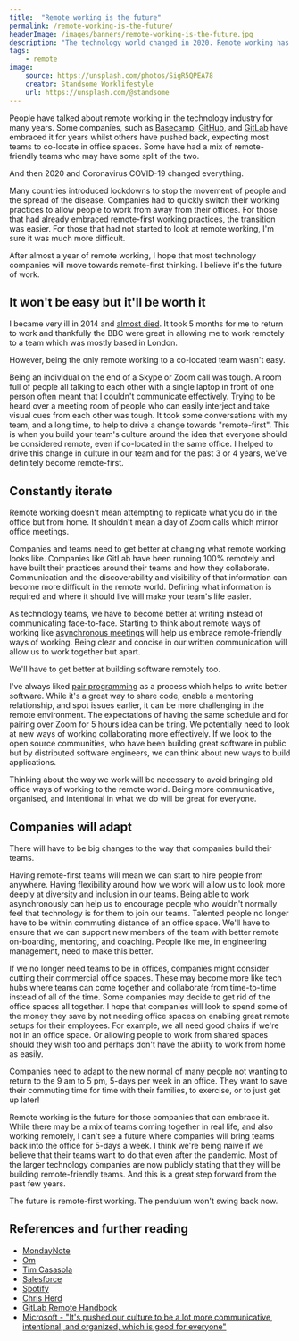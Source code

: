 ```yaml
---
title:  "Remote working is the future"
permalink: /remote-working-is-the-future/
headerImage: /images/banners/remote-working-is-the-future.jpg
description: "The technology world changed in 2020. Remote working has jumped forward faster than ever. It's time to embrace remote working as the future."
tags:
    - remote
image:
    source: https://unsplash.com/photos/SigR5QPEA78
    creator: Standsome Worklifestyle
    url: https://unsplash.com/@standsome
---
```


People have talked about remote working in the technology industry for many years. Some companies, such as [Basecamp](https://basecamp.com/), [GitHub](https://github.com/), and [GitLab](https://about.gitlab.com/) have embraced it for years whilst others have pushed back, expecting most teams to co-locate in office spaces. Some have had a mix of remote-friendly teams who may have some split of the two.

And then 2020 and Coronavirus COVID-19 changed everything.

Many countries introduced lockdowns to stop the movement of people and the spread of the disease. Companies had to quickly switch their working practices to allow people to work from away from their offices. For those that had already embraced remote-first working practices, the transition was easier. For those that had not started to look at remote working, I'm sure it was much more difficult.

After almost a  year of remote working, I hope that most technology companies will move towards remote-first thinking. I believe it's the future of work.

## It won't be easy but it'll be worth it

I became very ill in 2014 and [almost died](/how-i-almost-died/). It took 5 months for me to return to work and thankfully the BBC were great in allowing me to work remotely to a team which was mostly based in London. 

However, being the only remote working to a co-located team wasn't easy.

Being an individual on the end of a Skype or Zoom call was tough. A room full of people all talking to each other with a single laptop in front of one person often meant that I couldn't communicate effectively. Trying to be heard over a meeting room of people who can easily interject and take visual cues from each other was tough. It took some conversations with my team, and a long time, to help to drive a change towards "remote-first". This is when you build your team's culture around the idea that everyone should be considered remote, even if co-located in the same office. I helped to drive this change in culture in our team and for the past 3 or 4 years, we've definitely become remote-first.

## Constantly iterate

Remote working doesn't mean attempting to replicate what you do in the office but from home. It shouldn't mean a day of Zoom calls which mirror office meetings.

Companies and teams need to get better at changing what remote working looks like. Companies like GitLab have been running 100% remotely and have built their practices around their teams and how they collaborate. Communication and the discoverability and visibility of that information can become more difficult in the remote world. Defining what information is required and where it should live will make your team's life easier.

As technology teams, we have to become better at writing instead of communicating face-to-face. Starting to think about remote ways of working like [asynchronous meetings](https://blog.trello.com/how-to-run-an-asynchronous-meeting) will help us embrace remote-friendly ways of working. Being clear and concise in our written communication will allow us to work together but apart. 

We'll have to get better at building software remotely too. 

I've always liked [pair programming](https://en.wikipedia.org/wiki/Pair_programming) as a process which helps to write better software. While it's a great way to share code, enable a mentoring relationship, and spot issues earlier, it can be more challenging in the remote environment. The expectations of having the same schedule and for pairing over Zoom for 5 hours idea can be tiring. We potentially need to look at new ways of working collaborating more effectively. If we look to the open source communities, who have been building great software in public but by distributed software engineers, we can think about new ways to build applications.

Thinking about the way we work will be necessary to avoid bringing old office ways of working to the remote world. Being more communicative, organised, and intentional in what we do will be great for everyone.

## Companies will adapt

There will have to be big changes to the way that companies build their teams.

Having remote-first teams will mean we can start to hire people from anywhere. Having flexibility around how we work will allow us to look more deeply at diversity and inclusion in our teams. Being able to work asynchronously can help us to encourage people who wouldn't normally feel that technology is for them to join our teams. Talented people no longer have to be within commuting distance of an office space. We'll have to ensure that we can support new members of the team with better remote on-boarding, mentoring, and coaching. People like me, in engineering management, need to make this better.

If we no longer need teams to be in offices, companies might consider cutting their commercial office spaces. These may become more like tech hubs where teams can come together and collaborate from time-to-time instead of all of the time. Some companies may decide to get rid of the office spaces all together. I hope that companies will look to spend some of the money they save by not needing office spaces on enabling great remote setups for their employees. For example, we all need good chairs if we're not in an office space. Or allowing people to work from shared spaces should they wish too and perhaps don't have the ability to work from home as easily.

Companies need to adapt to the new normal of many people not wanting to return to the 9 am to 5 pm, 5-days per week in an office. They want to save their commuting time for time with their families, to exercise, or to just get up later!

Remote working is the future for those companies that can embrace it. While there may be a mix of teams coming together in real life, and also working remotely, I can't see a future where companies will bring teams back into the office for 5-days a week. I think we're being naive if we believe that their teams want to do that even after the pandemic. Most of the larger technology companies are now publicly stating that they will be building remote-friendly teams. And this is a great step forward from the past few years.

The future is remote-first working. The pendulum won't swing back now.

## References and further reading

- [MondayNote](https://mondaynote.com/tech-will-return-to-work-but-habits-will-be-changed-forever-de30ce4a9190)
- [Om](https://om.co/2020/05/03/the-inevitable-has-happened/)
- [Tim Casasola](http://www.timcasasola.com/blog/writing)
- [Salesforce](https://www.salesforce.com/news/stories/creating-a-best-workplace-from-anywhere/)
- [Spotify](https://newsroom.spotify.com/2021-02-12/distributed-first-is-the-future-of-work-at-spotify/)
- [Chris Herd](https://threadreaderapp.com/thread/1359135080753614854.html)
- [GitLab Remote Handbook](https://about.gitlab.com/handbook/)
- [Microsoft - "It's pushed our culture to be a lot more communicative, intentional, and organized, which is good for everyone"
](https://news.ycombinator.com/item?id=26139863)